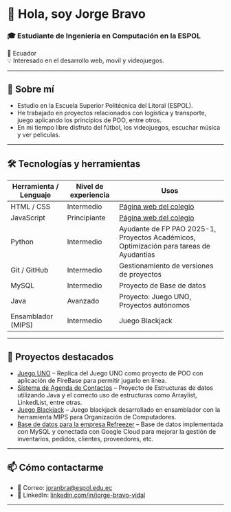 # 👋 Hola, soy Jorge Bravo

### 🎓 Estudiante de Ingeniería en Computación en la ESPOL  
📍 Ecuador  
💡 Interesado en el desarrollo web, movil y videojuegos.  

---

## 🚀 Sobre mí  
- Estudio en la Escuela Superior Politécnica del Litoral (ESPOL).  
- He trabajado en proyectos relacionados con logística y transporte, juego aplicando los principios de POO, entre otros.
- En mi tiempo libre disfruto del fútbol, los videojuegos, escuchar música y ver peliculas.  

---

## 🛠️ Tecnologías y herramientas

<table>
  <thead>
    <tr>
      <th>Herramienta / Lenguaje</th>
      <th>Nivel de experiencia</th>
      <th>Usos</th>
    </tr>
  </thead>
  <tbody>
    <tr>
      <td>HTML / CSS</td>
      <td>Intermedio</td>
      <td><a href="https://sanluisreydefrancia.edu.ec">Página web del colegio</a></td>
    </tr>
    <tr>
      <td>JavaScript</td>
      <td>Principiante</td>
      <td><a href="https://sanluisreydefrancia.edu.ec">Página web del colegio</a></td>
    </tr>
    <tr>
      <td>Python</td>
      <td>Intermedio</td>
      <td>Ayudante de FP PAO 2025-1, Proyectos Académicos, Optimización para tareas de Ayudantías</td>
    </tr>
    <tr>
      <td>Git / GitHub</td>
      <td>Intermedio</td>
      <td>Gestionamiento de versiones de proyectos</td>
    </tr>
    <tr>
      <td>MySQL</td>
      <td>Intermedio</td>
      <td>Proyecto de Base de datos</td>
    </tr>
    <tr>
      <td>Java</td>
      <td>Avanzado</td>
      <td>Proyecto: Juego UNO, Proyectos autónomos</td>
    </tr>
    <tr>
      <td>Ensamblador (MIPS)</td>
      <td>Intermedio</td>
      <td>Juego Blackjack</td>
    </tr>
  </tbody>
</table>


---

## 📂 Proyectos destacados  
- [Juego UNO](https://github.com/Reload2704/UNO-GameProject) – Replica del Juego UNO como proyecto de POO con aplicación de FireBase para permitir jugarlo en línea.  
- [Sistema de Agenda de Contactos](https://github.com/Juseperez/EstructurasProyecto) – Proyecto de Estructuras de datos utilizando Java y el correcto uso de estructuras como Arraylist, LinkedList, entre otras.
- [Juego Blackjack](https://github.com/Jaesparz/ProyectoORG) – Juego blackjack desarrollado en ensamblador con la herramienta MIPS para Organización de Computadores.   
- [Base de datos para la empresa Refreezer](https://github.com/mapachavez/RefreezerDB) – Base de datos implementada con MySQL y conectada con Google Cloud para mejorar la gestión de inventarios, pedidos, clientes, proveedores, etc.

---

## 📫 Cómo contactarme  
- 📧 Correo: [joranbra@espol.edu.ec](mailto:jornabra@espol.edu.ec)  
- 💼 LinkedIn: [linkedin.com/in/jorge-bravo-vidal](https://www.linkedin.com/in/jorge-bravo-vidal)  

---

